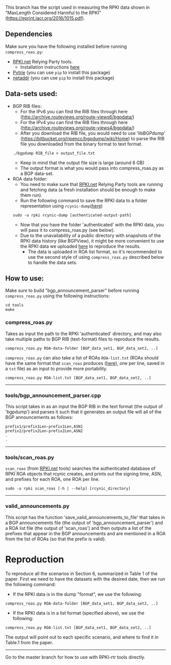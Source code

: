 This branch has the script used in measuring the RPKI data shown in "MaxLength Considered Harmful to the RPKI" (https://eprint.iacr.org/2016/1015.pdf).

## Dependencies
Make sure you have the following installed before running `compress_roas.py`:
- [RPKI.net](https://github.com/dragonresearch/rpki.net/) Relying Party tools.
  - Installation instructions [here](https://github.com/dragonresearch/rpki.net/blob/master/doc/quickstart/xenial-rp.md)
- [Pytrie](https://pypi.python.org/pypi/PyTrie) (you can use `pip` to install this package)
- [netaddr](https://pypi.python.org/pypi/netaddr) (you can use `pip` to install this package)
 
## Data-sets used:
- BGP RIB files:
  - For the IPv6 you can find the RIB files through here (http://archive.routeviews.org/route-views6/bgpdata/)
  - For the IPv4 you can find the RIB files through here (http://archive.routeviews.org/route-views4/bgpdata/)
  - After you download the RIB file, you would need to use 'libBGPdump' (https://bitbucket.org/ripencc/bgpdump/wiki/Home) to  parse the RIB file you downloaded from the binary format to text format.
   ```
   ./bgpdump RIB_file > output_file.txt
   ```
  - Keep in mind that the output file size is large (around 8 GB)
  - The output format is what you would pass into compress_roas.py as a BGP data-set.
- ROA data folder:
  - You need to make sure that [RPKI.net](https://github.com/dragonresearch/rpki.net/) Relying Party tools are running and fetching data (a fresh installation should be enough to make them run).
  - Run the following command to save the RPKI data to a folder representation using `rcynic-dump`([here](https://github.com/dragonresearch/rpki.net/blob/master/rp/rcynic/rcynic-dump))
   ```
   sudo -u rpki rcynic-dump [authenticated-output-path]
   ```
  - Now that you have the folder 'authenticated' with the RPKI data, you will pass it to compress_roas.py (see below).
  - Due to the unavailability of a public directory with snapshots of the RPKI data history (like BGPView), it might be more convenient to use the RPKI data we uploaded [here](tools/) to reproduce the results.
    - The data is uploaded in ROA list format, so it's recommended to use the second style of using `compress_roas.py` described below to handle the data sets.

## How to use:
Make sure to build "bgp_announcement_parser" before running `compress_roas.py` using the following instructions:
```
cd tools
make 
```

### compress_roas.py
Takes as input the path to the RPKI 'authenticated' directory, and may also take multiple paths to BGP RIB (text-format) files to reproduce the results.
```
compress_roas.py ROA-data-folder [BGP_data_set1, BGP_data_set2, ..]
```
`compress_roas.py` can also take a list of ROAs `ROA-list.txt` (ROAs should have the same format that `scan_roas` produces ([here](https://github.com/yossigi/compress_roas#compress_roas)), one per line, saved in a `txt` file) as an input to provide more portability.
```
compress_roas.py ROA-list.txt [BGP_data_set1, BGP_data_set2, ..]
```

***
### tools/bgp_announcement_parser.cpp
This script takes in as an input the BGP RIB in the text format (the output of 'bgpdump') and parses it such that it generates an output file will all of the BGP announcements as follows:
```
prefix1/prefix1Len-prefix1Len,ASN1
prefix2/prefix2Len-prefix2Len,ASN2
.
.
```
***
### tools/scan_roas.py
`scan_roas` (from [RPKI.net](https://github.com/dragonresearch/rpki.net/blob/b2eee832ae27af6ea82f412ee304a778b0910851/doc/manual/36.RPKI.Utils.md#scan_roas) tools) searches the authenticated database of RPKI ROA objects that rcynic creates, and prints out the signing time, ASN, and prefixes for each ROA, one ROA per line.
```
sudo -u rpki scan_roas [-h | --help] [rcynic_directory]
```
***
### valid_announcements.py
This script has the function 'save_valid_announcements_to_file' that takes in a BGP announcements file (the output of 'bgp_announcement_parser') and a ROA list file (the output of 'scan_roas') and then outputs a list of the prefixes that appear in the BGP announcements and are mentioned in a ROA from the list of ROAs (so that the prefix is valid).

# Reproduction

To reproduce all the scenarios in Section 6, summarized in Table 1 of the paper. First we need to have the datasets with the desired date, then we run the following command:

- If the RPKI data is in the dump "format", we use the following: 
```
compress_roas.py ROA-data-folder [BGP_data_set1, BGP_data_set2, ..]
```
- If the RPKI data is in a list format (specified above), we use the following:
```
compress_roas.py ROA-list.txt [BGP_data_set1, BGP_data_set2, ..]
```
The output will point out to each specific scenario, and where to find it in Table.1 from the paper.

----
Go to the master branch for how to use with RPKI-rtr tools directly.
